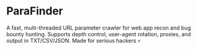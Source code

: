 # ParaFinder
A fast, multi-threaded URL parameter crawler for web app recon and bug bounty hunting. Supports depth control, user-agent rotation, proxies, and output in TXT/CSV/JSON. Made for serious hackers 💀 

